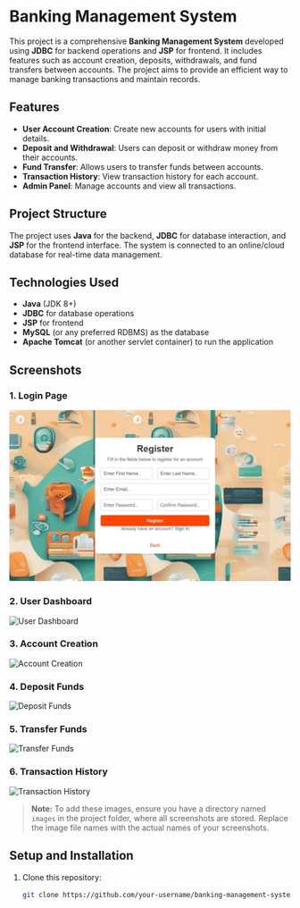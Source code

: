 # Banking Management System

This project is a comprehensive **Banking Management System** developed using **JDBC** for backend operations and **JSP** for frontend. It includes features such as account creation, deposits, withdrawals, and fund transfers between accounts. The project aims to provide an efficient way to manage banking transactions and maintain records.

## Features
- **User Account Creation**: Create new accounts for users with initial details.
- **Deposit and Withdrawal**: Users can deposit or withdraw money from their accounts.
- **Fund Transfer**: Allows users to transfer funds between accounts.
- **Transaction History**: View transaction history for each account.
- **Admin Panel**: Manage accounts and view all transactions.

## Project Structure
The project uses **Java** for the backend, **JDBC** for database interaction, and **JSP** for the frontend interface. The system is connected to an online/cloud database for real-time data management.

## Technologies Used
- **Java** (JDK 8+)
- **JDBC** for database operations
- **JSP** for frontend
- **MySQL** (or any preferred RDBMS) as the database
- **Apache Tomcat** (or another servlet container) to run the application

## Screenshots

### 1. Login Page
![Login Page](login.jpg)

### 2. User Dashboard
![User Dashboard](images/user_dashboard.png)

### 3. Account Creation
![Account Creation](images/account_creation.png)

### 4. Deposit Funds
![Deposit Funds](images/deposit_funds.png)

### 5. Transfer Funds
![Transfer Funds](images/transfer_funds.png)

### 6. Transaction History
![Transaction History](images/transaction_history.png)

> **Note:** To add these images, ensure you have a directory named `images` in the project folder, where all screenshots are stored. Replace the image file names with the actual names of your screenshots.

## Setup and Installation
1. Clone this repository:
   ```bash
   git clone https://github.com/your-username/banking-management-system.git

